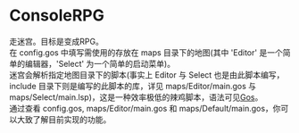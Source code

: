 # ConsoleRPG
走迷宫。目标是变成RPG。</br>
在 config.gos 中填写需使用的存放在 maps 目录下的地图(其中 'Editor' 是一个简单的编辑器，'Select' 为一个简单的启动菜单)。</br>
迷宫会解析指定地图目录下的脚本(事实上 Editor 与 Select 也是由此脚本编写，include 目录下则是编写的此脚本的库，详见 maps/Editor/main.gos 与 maps/Select/main.lsp)，这是一种效率极低的辣鸡脚本，语法可见[Gos](https://github.com/heptagon196/Gos)。</br>
通过查看 config.gos, maps/Editor/main.gos 和 maps/Default/main.gos，你可以大致了解目前实现的功能。
